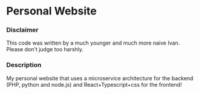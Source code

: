 # Personal Website

### Disclaimer

This code was written by a much younger and much more naive Ivan. Please don't judge too harshly.

### Description

My personal website that uses a microservice architecture for the backend (PHP, python and node.js) and React+Typescript+css for the frontend!

